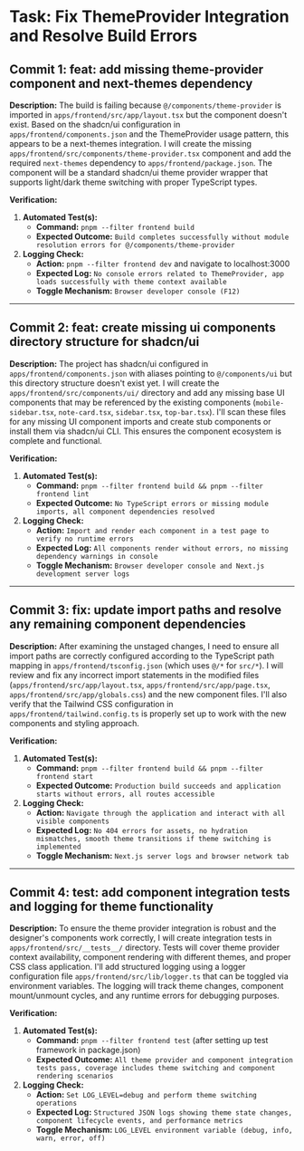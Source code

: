 # Task: Fix ThemeProvider Integration and Resolve Build Errors

## Commit 1: feat: add missing theme-provider component and next-themes dependency
**Description:**
The build is failing because `@/components/theme-provider` is imported in `apps/frontend/src/app/layout.tsx` but the component doesn't exist. Based on the shadcn/ui configuration in `apps/frontend/components.json` and the ThemeProvider usage pattern, this appears to be a next-themes integration. I will create the missing `apps/frontend/src/components/theme-provider.tsx` component and add the required `next-themes` dependency to `apps/frontend/package.json`. The component will be a standard shadcn/ui theme provider wrapper that supports light/dark theme switching with proper TypeScript types.

**Verification:**
1.  **Automated Test(s):**
    *   **Command:** `pnpm --filter frontend build`
    *   **Expected Outcome:** `Build completes successfully without module resolution errors for @/components/theme-provider`
2.  **Logging Check:**
    *   **Action:** `pnpm --filter frontend dev` and navigate to localhost:3000
    *   **Expected Log:** `No console errors related to ThemeProvider, app loads successfully with theme context available`
    *   **Toggle Mechanism:** `Browser developer console (F12)`

---

## Commit 2: feat: create missing ui components directory structure for shadcn/ui
**Description:**
The project has shadcn/ui configured in `apps/frontend/components.json` with aliases pointing to `@/components/ui` but this directory structure doesn't exist yet. I will create the `apps/frontend/src/components/ui/` directory and add any missing base UI components that may be referenced by the existing components (`mobile-sidebar.tsx`, `note-card.tsx`, `sidebar.tsx`, `top-bar.tsx`). I'll scan these files for any missing UI component imports and create stub components or install them via shadcn/ui CLI. This ensures the component ecosystem is complete and functional.

**Verification:**
1.  **Automated Test(s):**
    *   **Command:** `pnpm --filter frontend build && pnpm --filter frontend lint`
    *   **Expected Outcome:** `No TypeScript errors or missing module imports, all component dependencies resolved`
2.  **Logging Check:**
    *   **Action:** `Import and render each component in a test page to verify no runtime errors`
    *   **Expected Log:** `All components render without errors, no missing dependency warnings in console`
    *   **Toggle Mechanism:** `Browser developer console and Next.js development server logs`

---

## Commit 3: fix: update import paths and resolve any remaining component dependencies
**Description:**
After examining the unstaged changes, I need to ensure all import paths are correctly configured according to the TypeScript path mapping in `apps/frontend/tsconfig.json` (which uses `@/*` for `src/*`). I will review and fix any incorrect import statements in the modified files (`apps/frontend/src/app/layout.tsx`, `apps/frontend/src/app/page.tsx`, `apps/frontend/src/app/globals.css`) and the new component files. I'll also verify that the Tailwind CSS configuration in `apps/frontend/tailwind.config.ts` is properly set up to work with the new components and styling approach.

**Verification:**
1.  **Automated Test(s):**
    *   **Command:** `pnpm --filter frontend build && pnpm --filter frontend start`
    *   **Expected Outcome:** `Production build succeeds and application starts without errors, all routes accessible`
2.  **Logging Check:**
    *   **Action:** `Navigate through the application and interact with all visible components`
    *   **Expected Log:** `No 404 errors for assets, no hydration mismatches, smooth theme transitions if theme switching is implemented`
    *   **Toggle Mechanism:** `Next.js server logs and browser network tab`

---

## Commit 4: test: add component integration tests and logging for theme functionality
**Description:**
To ensure the theme provider integration is robust and the designer's components work correctly, I will create integration tests in `apps/frontend/src/__tests__/` directory. Tests will cover theme provider context availability, component rendering with different themes, and proper CSS class application. I'll add structured logging using a logger configuration file `apps/frontend/src/lib/logger.ts` that can be toggled via environment variables. The logging will track theme changes, component mount/unmount cycles, and any runtime errors for debugging purposes.

**Verification:**
1.  **Automated Test(s):**
    *   **Command:** `pnpm --filter frontend test` (after setting up test framework in package.json)
    *   **Expected Outcome:** `All theme provider and component integration tests pass, coverage includes theme switching and component rendering scenarios`
2.  **Logging Check:**
    *   **Action:** `Set LOG_LEVEL=debug and perform theme switching operations`
    *   **Expected Log:** `Structured JSON logs showing theme state changes, component lifecycle events, and performance metrics`
    *   **Toggle Mechanism:** `LOG_LEVEL environment variable (debug, info, warn, error, off)` 